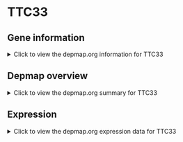 <h1>TTC33</h1>

<h2>Gene information</h2>
<details>
  <summary>Click to view the depmap.org information for TTC33</summary>
  <p><a href="https://depmap.org/portal/gene/TTC33?tab=about" target="_BLANK">Open page in a new tab...</a></p>
  <iframe src="https://depmap.org/portal/gene/TTC33?tab=about" style="border:none;width:100%;height:800px"></iframe>
</details>

<h2>Depmap overview</h2>
<details>
  <summary>Click to view the depmap.org summary for TTC33</summary>
  <p><a href="https://depmap.org/portal/gene/TTC33?tab=overview" target="_BLANK">Open page in a new tab...</a></p>
  <iframe src="https://depmap.org/portal/gene/TTC33?tab=overview" style="border:none;width:100%;height:800px"></iframe>
</details>

<h2>Expression</h2>
<details>
  <summary>Click to view the depmap.org expression data for TTC33</summary>
  <p><a href="https://depmap.org/portal/gene/TTC33?tab=characterization" target="_BLANK">Open page in a new tab...</a></p>
  <iframe src="https://depmap.org/portal/gene/TTC33?tab=characterization" style="border:none;width:100%;height:800px"></iframe>
</details>


<!--
<h2>Reactome Pathway diagram</h2>
<details>
  <summary>Click to view the Reactome pathway for TTC33</summary>
  <p><a href="PURL" target="_BLANK">Open page in a new tab...</a></p>
  PNAME
</details>
-->


